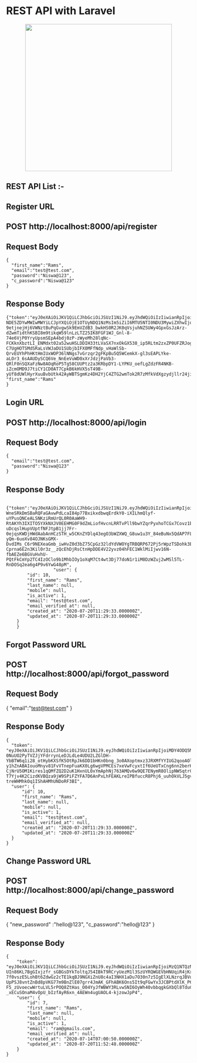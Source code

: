 
# REST API with Laravel
<p align="center"><img src="https://res.cloudinary.com/dtfbvvkyp/image/upload/v1566331377/laravel-logolockup-cmyk-red.svg" width="400"></p>

## REST API List :-
## Register URL

## POST http://localhost:8000/api/register
## Request Body

    {
      "first_name":"Rams",
      "email":"test@test.com",
      "password":"Niswa@123",
      "c_password":"Niswa@123"
    }
## Response Body
    {"token":"eyJ0eXAiOiJKV1QiLCJhbGciOiJSUzI1NiJ9.eyJhdWQiOiIzIiwianRpIjoiOTVhNzM1MDRkMmQ1ZWJiZmJiMzZhZGFlODM3MmQ5OGQ2ZjVjOGNlM2YzYjRkYzViNTQ4ZjljMDNlMjQxZWY4Zjg2NGRk NDE5ZDYwMWIwMWYiLCJpYXQiOjE1OTUyNDQ1NzMsIm5iZiI6MTU5NTI0NDU3MywiZXhwIjoxNjI2NzgwNTczLCJzdWIiOiIxMCIsInNjb3BlcyI6W119.iONj4LAbRfkS18ES0MIU7GXgQ9Y523Ulx3Rwd8tKJDHUuKKIPop1_crQVj8icSbiRcqRa85YZwo9E3oTdOCMhaqM-9etjnejHj6VWNztBuPqGvgwSk9EmVZdB3_bwkHS0R2JK0qVsjuhNZSUWy4GpxGsJzArz-dZwmTidthKSBI8m9tikqW59lnLzLTZ25IK8FGF1WJ_Gnl-8-74e6VjP0YryUpsmSEpA4bdj0zP-zWyeMh28lqNc-FCKknXbztLI_ENMdxt02a52wuHSLDDIH33tLVaSX7nxOkGX538_ip5RLtm2zxZP0UFZRJoghkUBeEFqtAm4tNPVhq9zw-C7UgHOTSMdSRaLsVWJaDU1SUbjbIFX0MFfNdp_vHaWlSb-QrvEUYhPhHKtHmIUxWOP36lNNgs7vGrzqr2gFKpBu5Q5WCemkX-gl3sEAPLYke-aLOr3_6sAAUDySCQ6Ve_NnEeVuWD0xXrJdzjPaVb3-QRlF0nSQXaFzNw8AOqRoP5Tg58CUUPtz2a3KRbpDY1-LYPKU_oefLgZdzFR4NKB-iZcmOMD9J7tiCY1CD0AT7CpkB6kHVX5sT49B-yUf8dUWlHyrXuuBvbUtk42AyWBTSgmKz4DH2YjC4ZTG2wmTok2R7zMfkVdXgzydjllr24jih4CLVWkcVgE8Rw9IIWHYo",
    "first_name":"Rams"
    }
    
## Login URL
## POST http://localhost:8000/api/login
## Request Body

    {
      "email":"test@test.com",
      "password":"Niswa@123"
    }
## Response Body   
                      {"token":"eyJ0eXAiOiJKV1QiLCJhbGciOiJSUzI1NiJ9.eyJhdWQiOiIzIiwianRpIjoiMmQwNTNjY2E4ZDllZDJjZGUyZTg5YWQyNDA2NzA1Yjg1NjBhMzMyN2NlNzYxNDIxZmZlYmY3ODg1NjA5Mzg1NzA4MWExOTEzNzllNWNiMjEiLCJpYXQiOjE1OTUyNDUxNTMsIm5iZiI6MTU5NTI0NTE1MywiZXhwIjoxNjI2NzgxMTUzLCJzdWIiOiIxMCIsInNjb3BlcyI6W119.hxZmJF9BnP-WneSRkDmSBaRQFaGAvwPdLcaI84p77BxikxdbwqErdkY0-iXILhmQlyf-uYPusQNCeALSNKziRmUrQL0R0AaWH9-RtAKYh3IXITO5YXkNXJV0EEHMG0F9dZmLiofHvcnLRRTvPll9bwYZqrPyxhoTCGx7Covz1bSCNSgu3bTj3rwmZYPFcxWXqIyK13ERI6_9Ud2ReekKGHxDygSbosMHVOWhIDaPwSlnxPWmLSIS4yuzV9NPAy2QpV1bj-uDcqslHupVUptfNFJtpB1jj7Fr-0ejqsKWDjHWdAabAnHCzSTH_w5CKnZYDlq43egO3bWZXWQ_G8uw1u3Y_84eBuNx5QdAP7FLx6pADUi07vbZJYiizOXJnuVOvITIZrrR4VJvGf7SUh8-yQm-6uoXv84OJNKsGMX-DvdIMs_C6r9NEXeaGmb_iwHvZ0d3bZ75CpGz32ldYdVWOYgTRBQRP672Pj5rWpzTSDohk3EIH4zs97kl73xmxXEk-Cprna6E2n3Kil0r3z__zQcEhDjRsCtnHpDDE4V22yvz04hFEC1WklMiIjwv16N-fbAEZe6BGVuHvhU-PQtFkCmYp2TC4IzOClo9b1MhbIOy1oXqM7Ct4wt3Dj77doN1r1iM0DzWZuj2wMSl5TL-RnDOSq2ea6g4P9v6YwG48pM",
                      "user": {
            "id": 10,
            "first_name": "Rams",
            "last_name": null,
            "mobile": null,
            "is_active": 1,
            "email": "test@test.com",
            "email_verified_at": null,
            "created_at": "2020-07-20T11:29:33.000000Z",
            "updated_at": "2020-07-20T11:29:33.000000Z"
        }
        }
        
## Forgot Password URL
## POST http://localhost:8000/api/forgot_password
## Request Body
{
    "email":"test@test.com"
}
## Response Body
    {
      "token": "eyJ0eXAiOiJKV1QiLCJhbGciOiJSUzI1NiJ9.eyJhdWQiOiIzIiwianRpIjoiMDY4ODQ5MThmYzljODE5OWNiODFhZDQ3ZmI3ZGFmNzc3ZjMyZjdkMzdiM2MyNDIzM2VhMWYwOTRmMTY0YzA2OTJlYmYwYTk1YTViODM0MDkiLCJpYXQiOjE1OTUyNDU4NjEsIm5iZiI6MTU5NTI0NTg2MSwiZXhwIjoxNjI2NzgxODYxLCJzdWIiOiIxMCIsInNjb3BlcyI6W119.rXGMt4uFeYWmbN48biDndEu_A7Ggu-0NuUO2PyTVZJjYFdrrynLeDJLdLe4UDU2LZGlDH-YbBTW6q1i28_otHybKXSfK5OtRpJk6DD1bHKn0bng_3o0AXoptmxz3JRXMfYYIUG2qooAOlIqUnwhYWbJSlh2vQG0l7rsfTdyXePb8IJpkksQ4gDrntST5tf5uwYwxznq2EtXQCPg8mqVgTid-y1hZnABAIouoMnyv81FvVTnepFuaKX0Lg6wgVPMCEs7xeVwFcyxtIf6UeUTxCng6nn2berHKYuB_O7RQQczzZsFPLB6eCr5v4oXcYboUcpVMQUD9gW5q34yrf2ElH1w8AUJqlJldufnmOsJQe9wvV80PWhkTccu7C3qt292CT0O3i-CjNrU5OM1Kires1qQMfZQ2D2uK1HxnUL0xYmAphNj763AMQv6w9QE7ENymR8OlipNWSqtrCKzgsmVcRANDZiITvxtWaMmFdW4136g0xc8V_cJe2A2Dwk4Shm2vdW-T7Yjv4K2CizdKVBQza9jW9SPiFZYFA7D6AnPxLhFEAKLreIPBfuccR8Phj6_uuhOkVLJ5gvNNjbw0U68QubqZttqxb86J6ILO3LNIHSek5kdxuJiCMr2pBPbPiv5lqujMMNSv5MuHgij-treWHMhkOq1IShAHMhUNDoRF3BI",
      "user": {
          "id": 10,
          "first_name": "Rams",
          "last_name": null,
          "mobile": null,
          "is_active": 1,
          "email": "test@test.com",
          "email_verified_at": null,
          "created_at": "2020-07-20T11:29:33.000000Z",
          "updated_at": "2020-07-20T11:29:33.000000Z"
      }
    }
## Change Password URL
## POST http://localhost:8000/api/change_password
## Request Body
{
  "new_password" :"hello@123",
  "c_password":"hello@123"
}
## Response Body
    {
        "token": "eyJ0eXAiOiJKV1QiLCJhbGciOiJSUzI1NiJ9.eyJhdWQiOiIzIiwianRpIjoiMzQ1NTQzN2ExYjFlMzhmMTAyMDFjYzRjZjlkZThkY2Y5YjQ0Y2JlNWQ5NDA2ZGNlZjRkMTBmY2Y2NTNlMDczZmZkZjQwMjg3OGQxMmUzM2YiLCJpYXQiOjE1OTUyNDU5NjgsIm5iZiI6MTU5NTI0NTk2OCwiZXhwIjoxNjI2NzgxOTY4LCJzdWIiOiI3Iiwic2NvcGVzIjpbXX0.fm1OrtetPa-UIn86KL7BgGIxjzfr_sGBGsDYkToltqJ54IBkT9RCryUezM1l3SzUYRQWGEVbHNUqiR4jKxlyRw0gevQJshISQ0XnYReRommQfJFggl5qdH2IRfQ4jL68iEgsyRIEP5K0u5AiaxRPspQ7qd_NU4Xo2L25NJQSclvMxmKp1yerG3D4KKwPxXKANXaL23_iMzvac3rRiNKVX4oK36B6h5ObpT3NH3ZHoYOIj36x9bGfrymim78y17_rBHEzNgxk2udB9gsbz7917wMSlh8MS7-7f0vszE5LohBt6ZdwGz2cTE1kqBJ9NGXiZnU8c4aI3NHX1aDu7O30n7z5IgElXLNzrqJBVqiJCiukaGRSCLJT90UYLeb6n_4Fqz2CVpfwGnRcUCrTT-UpPSJ8vntZnBd8pVKG77m9BnZlE07grr4JmAK_GFhABK6Ons5It9qFGwYx3JCBPtdXlK_P6oNFkwxaAyPi7y2UnNaEHaAa24CZ83iV0xHdzLJmcgnf34Mb37hqH7ZT-F5_zUvoecwWrtuLVL5rPOQ8ZtHas_O04YyJfWBWY3RLvwSNI6OyWh40vbbqgkGXbQl8TduCLpA4orchRmdYelW4dg3Mp5fynFu7TvCT-_xECuSOnaM4vOpU_bIzfAyR6xn_4AEWn4ugUAOL4-kjzowJpP4",
        "user": {
            "id": 7,
            "first_name": "Rams",
            "last_name": null,
            "mobile": null,
            "is_active": 1,
            "email": "ram@gmails.com",
            "email_verified_at": null,
            "created_at": "2020-07-14T07:00:50.000000Z",
            "updated_at": "2020-07-20T11:52:48.000000Z"
        }
    }
    
